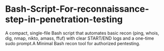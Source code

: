 # Bash-Script-For-reconnaissance-step-in-penetration-testing
A compact, single-file Bash script that automates basic recon (ping, whois, dig, nmap, nikto, amass, ffuf) with clear START/END logs and a one-time sudo prompt.A Minimal Bash recon tool for authorized pentesting.
